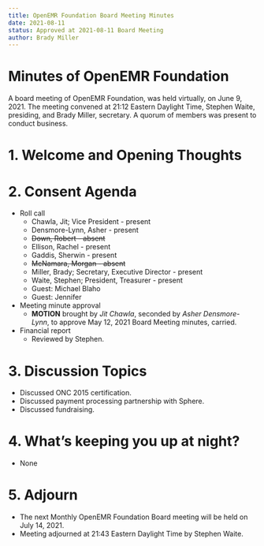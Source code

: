 ```yaml
---
title: OpenEMR Foundation Board Meeting Minutes
date: 2021-08-11
status: Approved at 2021-08-11 Board Meeting
author: Brady Miller
---
```


# Minutes of OpenEMR Foundation

A board meeting of OpenEMR Foundation, was held virtually, on June 9, 2021. The meeting
convened at 21:12 Eastern Daylight Time, Stephen Waite, presiding, and Brady Miller,
secretary. A quorum of members was present to conduct business.

# 1. Welcome and Opening Thoughts

# 2. Consent Agenda
  - Roll call
    - Chawla, Jit; Vice President - present
    - Densmore-Lynn, Asher - present
    - ~~Down, Robert - absent~~
    - Ellison, Rachel - present
    - Gaddis, Sherwin - present
    - ~~McNamara, Morgan - absent~~
    - Miller, Brady; Secretary, Executive Director - present
    - Waite, Stephen; President, Treasurer - present
    - Guest: Michael Blaho
    - Guest: Jennifer
  - Meeting minute approval
    - **MOTION** brought by _Jit Chawla_, seconded by _Asher Densmore-Lynn_, to approve May 12, 2021 Board Meeting minutes, carried.
  - Financial report
    - Reviewed by Stephen.

# 3. Discussion Topics
  - Discussed ONC 2015 certification.
  - Discussed payment processing partnership with Sphere.
  - Discussed fundraising.

# 4. What’s keeping you up at night?
  - None

# 5. Adjourn
  - The next Monthly OpenEMR Foundation Board meeting will be held on July 14, 2021.
  - Meeting adjourned at 21:43 Eastern Daylight Time by Stephen Waite.
